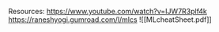Resources:
https://www.youtube.com/watch?v=IJW7R3plf4k
https://raneshyogi.gumroad.com/l/mlcs
![[MLcheatSheet.pdf]]

